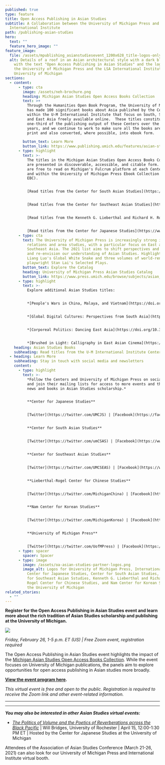 ```yaml
---
published: true
type: feature
title: Open Access Publishing in Asian Studies
subtitle: A Collaboration between the University of Michigan Press and
  International Institute
path: /publishing-asian-studies
hero:
  text: ""
  feature_hero_image: ""
feature_image:
  file: /assets/mpublishing_asianstudiesevent_1200x628_title-logos-only.png
  alt: Details of a roof in an Asian architectural style with a dark blue overlay,
    with the text "Open Access Publishing in Asian Studies" and the logos for
    the University of Michigan Press and the LSA International Institute,
    University of Michigan
sections:
  - content:
      - type: cta
        image: /assets/neh-brochure.png
        heading: Michigan Asian Studies Open Access Books Collection
        text: >+
          Through the Humanities Open Book Program, the University of Michigan
          has made 100 significant books about Asia published by the Centers
          within the U-M International Institute that focus on South, Southeast,
          and East Asia freely available online.  These titles constitute just
          one-third of the publishing output of these Centers over the last 50
          years, and we continue to work to make sure all the books are back in
          print and also converted, where possible, into ebook form.

        button_text: Learn More
        button_link: https://www.publishing.umich.edu/features/asian-studies
      - type: highlight
        text: >-
          The titles in the Michigan Asian Studies Open Access Books Collection
          are presented in discoverable, accessible, and citable form. The books
          are free to read on Michigan's Fulcrum platform at each Center’s page
          and within the University of Michigan Press Ebook Collection (UMP
          EBC).


          [Read titles from the Center for South Asian Studies](https://www.fulcrum.org/csas)


          [Read titles from the Center for Southeast Asian Studies](https://www.fulcrum.org/cseas)


          [Read titles from the Kenneth G. Lieberthal and Richard H. Rogel Center for Chinese Studies](https://www.fulcrum.org/lrccs)


          [Read titles from the Center for Japanese Studies](https://www.fulcrum.org/cjs)
      - type: cta
        text: The University of Michigan Press is increasingly strong in international
          relations and area studies, with a particular focus on East and
          Southeast Asia. The 2021 list aims to shift perspectives and challenge
          and re-envision our understanding of Asian Studies. Highlights include
          Liang Luo's Global White Snake and three volumes of world-renowned
          playwright Stan Lai's Selected Plays.
        button_text: Explore the Catalog
        heading: University of Michigan Press Asian Studies Catalog
        button_link: https://www.press.umich.edu/browse/subjects/asian_studies
      - type: highlight
        text: >-
          Explore additional Asian Studies titles:


          *[People's Wars in China, Malaya, and Vietnam](https://doi.org/10.3998/mpub.11413902)* by Marc Opper


          *[Global Digital Cultures: Perspectives from South Asia](https://doi.org/10.3998/mpub.9561751)* edited by Aswin Punathambekar and Sriram Mohan


          *[Corporeal Politics: Dancing East Asia](https://doi.org/10.3998/mpub.11521701)* edited by Katherine Mezur and Emily Wilcox


          *[Brushed in Light: Calligraphy in East Asian Cinema](https://doi.org/10.3998/mpub.11373292)* by Markus Nornes
    heading: Asian Studies Books
    subheading: Read titles from the U-M International Institute Centers and U-M Press
  - heading: Learn More
    subheading: Stay in touch with social media and newsletters
    content:
      - type: highlight
        text: >-
          *Follow the Centers and University of Michigan Press on social media
          and join their mailing lists for access to more events and the latest
          news and books in Asian Studies scholarship.*


          **Center for Japanese Studies**


          [Twitter](https://twitter.com/UMCJS) | [Facebook](https://facebook.com/umcjs) | [YouTube](https://www.youtube.com/user/umcjs) | [Mailing List](https://ii.umich.edu/cjs/about-us/contact-us.html)


          **Center for South Asian Studies**


          [Twitter](https://twitter.com/umCSAS) | [Facebook](https://www.facebook.com/UMCSAS) | [YouTube](https://www.youtube.com/user/umcsas) | [Mailing List](https://ii.umich.edu/csas/about/contact-us.html)


          **Center for Southeast Asian Studies**


          [Twitter](https://twitter.com/UMCSEAS) | [Facebook](https://www.facebook.com/umcseas) | [YouTube](https://www.youtube.com/user/umcseas) | [Mailing List](http://eepurl.com/c9jGVD)


          **Lieberthal-Rogel Center for Chinese Studies** 


          [Twitter](https://twitter.com/MichiganChina) | [Facebook](https://www.facebook.com/centerforchinesestudies) | [YouTube](https://www.youtube.com/channel/UCh1JmoKwIMuzdJbxMyiQrQw) | [Mailing List](https://ii.umich.edu/lrccs/about-us/contact-us.html)


          **Nam Center for Korean Studies** 


          [Twitter](https://twitter.com/MichiganKorea) | [Facebook](https://www.facebook.com/NamCenter) | [YouTube](https://www.youtube.com/channel/UCS3WxYxar3WJvcHLRiQh-Tg) | [Mailing List](https://ii.umich.edu/ncks/about-us/join-our-e-mail-list.html)


          **University of Michigan Press**


          [Twitter](https://twitter.com/UofMPress) | [Facebook](https://www.facebook.com/pages/University-of-Michigan-Press/37383103953?ref=ts) | [YouTube](https://www.youtube.com/user/umichpress) | [Mailing List](https://www.press.umich.edu/ordering/emaillist)
      - type: spacer
        spacer: Spacer
      - type: image
        image: /assets/oa-asian-studies-partner-logos.png
        image_alt: Logos for University of Michigan Press, International Institute,
          Center for Japanese Studies, Center for South Asian Studies, Center
          for Southeast Asian Sstudies, Kenneth G. Lieberthal and Richard H.
          Rogel Center for Chinese Studies, and Nam Center for Korean Studies at
          the University of Michigan
related_stories:
  - ""
---
```

**Register for the Open Access Publishing in Asian Studies event and learn more about the rich tradition of Asian Studies scholarship and publishing at the University of Michigan.**

<div class="lg:float-right lg:-mr-64 lg:w-3/5 border-l-8 border-sea-blue px-6 pt-6 ml-6 mb-4"><a href="https://oa_asianstudies.eventbrite.com" onclick="ga('send','event','asian-studies','click','register form');"><img class="mb-4" src="/assets/register-button.png"><p></p></a></div>

*Friday, February 26, 1-5 p.m. ET (US) | Free Zoom event, registration required*

The Open Access Publishing in Asian Studies event highlights the impact of the <a href="https://www.publishing.umich.edu/features/asian-studies" onclick="ga('send','event','asian-studies','click','neh feature');">Michigan Asian Studies Open Access Books Collection</a>. While the event focuses on University of Michigan publications, the panels aim to explore opportunities for open access publishing in Asian studies more broadly. 

**<a href="https://docs.google.com/document/d/1PcYRpAY1f8hMkHe1eNLa-1z611QUvz_1PvaanWWQ85E/edit?usp=sharing" onclick="ga('send','event','asian-studies','click','event program');">View the event program here</a>.**

*This virtual event is free and open to the public. Registration is required to receive the Zoom link and other event-related information.*

<hr><hr>



***You may also be interested in other Asian Studies virtual events:***

* *<a href="https://ii.umich.edu/cjs/news-events/events.detail.html/79852-20509609.html" onclick="ga('send','event','asian-studies','click','bridges event');">The Politics of Volume and the Poetics of Reverberations across the Black Pacific</a>* | Will Bridges, University of Rochester | April 15, 12:00-1:30 PM ET | Hosted by the Center for Japanese Studies at the University of Michigan

Attendees of the Association of Asian Studies Conference (March 21-26, 2021) can also look for our University of Michigan Press and International Institute virtual booth.